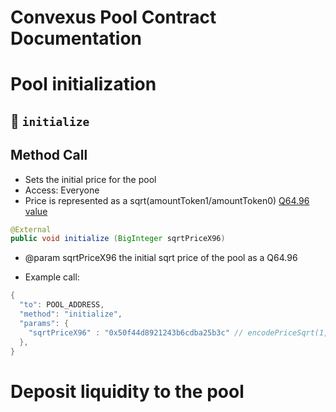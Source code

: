 # Convexus Pool Contract Documentation

# Pool initialization


## 📜 `initialize`


## Method Call

- Sets the initial price for the pool
- Access: Everyone
- Price is represented as a sqrt(amountToken1/amountToken0) [Q64.96 value](../../../Convexus-Commons/Librairies/README.md#how-to-encode-a-q6496-price)

```java
@External
public void initialize (BigInteger sqrtPriceX96)
```

- @param sqrtPriceX96 the initial sqrt price of the pool as a Q64.96

- Example call:

```java
{
  "to": POOL_ADDRESS,
  "method": "initialize",
  "params": {
    "sqrtPriceX96" : "0x50f44d8921243b6cdba25b3c" // encodePriceSqrt(1, 10)
  },
}
```

# Deposit liquidity to the pool

